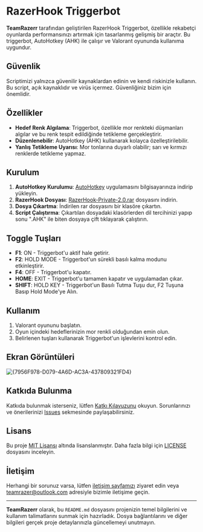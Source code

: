 # RazerHook Triggerbot

**TeamRazerr** tarafından geliştirilen RazerHook Triggerbot, özellikle rekabetçi oyunlarda performansınızı artırmak için tasarlanmış gelişmiş bir araçtır. Bu triggerbot, AutoHotkey (AHK) ile çalışır ve Valorant oyununda kullanıma uygundur.

## Güvenlik
Scriptimizi yalnızca güvenilir kaynaklardan edinin ve kendi riskinizle kullanın.
Bu script, açık kaynaklıdır ve virüs içermez. Güvenliğiniz bizim için önemlidir.

## Özellikler

- **Hedef Renk Algılama**: Triggerbot, özellikle mor renkteki düşmanları algılar ve bu renk tespit edildiğinde tetikleme gerçekleştirir.
- **Düzenlenebilir**: AutoHotkey (AHK) kullanarak kolayca özelleştirilebilir.
- **Yanlış Tetikleme Uyarısı**: Mor tonlarına duyarlı olabilir; sarı ve kırmızı renklerde tetikleme yapmaz.

## Kurulum

1. **AutoHotkey Kurulumu**: [AutoHotkey](https://www.autohotkey.com/) uygulamasını bilgisayarınıza indirip yükleyin.
2. **RazerHook Dosyası**: [RazerHook-Private-2.0.rar](https://github.com/RazerTeam/RazerHook/releases/download/razerhook/RazerHook-Private-2.0.rar) dosyasını indirin.
3. **Dosya Çıkartma**: İndirilen rar dosyasını bir klasöre çıkartın.
4. **Script Çalıştırma**: Çıkartılan dosyadaki klasörlerden dil tercihinizi yapıp sonu ".AHK" ile biten dosyaya çift tıklayarak çalıştırın.

## Toggle Tuşları

- **F1**: ON - Triggerbot'u aktif hale getirir.
- **F2**: HOLD MODE - Triggerbot'un sürekli basılı kalma modunu etkinleştirir.
- **F4**: OFF - Triggerbot'u kapatır.
- **HOME**: EXIT - Triggerbot'u tamamen kapatır ve uygulamadan çıkar.
- **SHIFT**: HOLD KEY - Triggerbot'un Basılı Tutma Tuşu dur, F2 Tuşuna Basıp Hold Mode'ye Alın. 

## Kullanım

1. Valorant oyununu başlatın.
2. Oyun içindeki hedeflerinizin mor renkli olduğundan emin olun.
3. Belirlenen tuşları kullanarak Triggerbot'un işlevlerini kontrol edin.

## Ekran Görüntüleri

![{7956F978-D079-4A6D-AC3A-437809321FD4}](https://github.com/user-attachments/assets/0f0c7553-4098-451f-a6f1-629703b62053)


## Katkıda Bulunma

Katkıda bulunmak isterseniz, lütfen [Katkı Kılavuzunu](CONTRIBUTING.md) okuyun. Sorunlarınızı ve önerilerinizi [Issues](https://github.com/TeamRazerr/RazerHook/issues) sekmesinde paylaşabilirsiniz.

## Lisans

Bu proje [MIT Lisansı](LICENSE) altında lisanslanmıştır. Daha fazla bilgi için [LICENSE](LICENSE) dosyasını inceleyin.

## İletişim

Herhangi bir sorunuz varsa, lütfen [iletişim sayfamızı](https://github.com/TeamRazerr) ziyaret edin veya [teamrazer@outlook.com](mailto:teamrazer@outlook.com) adresiyle bizimle iletişime geçin.

---

**TeamRazerr** olarak, bu `README.md` dosyasını projenizin temel bilgilerini ve kullanım talimatlarını sunmak için hazırladık. Dosya bağlantılarını ve diğer bilgileri gerçek proje detaylarınızla güncellemeyi unutmayın.


